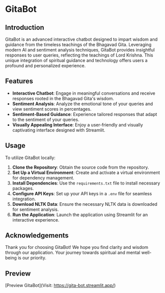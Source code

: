 # GitaBot

## Introduction
GitaBot is an advanced interactive chatbot designed to impart wisdom and guidance from the timeless teachings of the Bhagavad Gita. Leveraging modern AI and sentiment analysis techniques, GitaBot provides insightful responses to user queries, reflecting the teachings of Lord Krishna. This unique integration of spiritual guidance and technology offers users a profound and personalized experience.

## Features
- **Interactive Chatbot**: Engage in meaningful conversations and receive responses rooted in the Bhagavad Gita's wisdom.
- **Sentiment Analysis**: Analyze the emotional tone of your queries and view sentiment scores in percentages.
- **Sentiment-Based Guidance**: Experience tailored responses that adapt to the sentiment of your queries.
- **Visually Appealing Interface**: Enjoy a user-friendly and visually captivating interface designed with Streamlit.

## Usage
To utilize GitaBot locally:

1. **Clone the Repository**: Obtain the source code from the repository.
2. **Set Up a Virtual Environment**: Create and activate a virtual environment for dependency management.
3. **Install Dependencies**: Use the `requirements.txt` file to install necessary packages.
4. **Configure API Keys**: Set up your API keys in a `.env` file for seamless integration.
5. **Download NLTK Data**: Ensure the necessary NLTK data is downloaded for sentiment analysis.
6. **Run the Application**: Launch the application using Streamlit for an interactive experience.

## Acknowledgements
Thank you for choosing GitaBot! We hope you find clarity and wisdom through our application. Your journey towards spiritual and mental well-being is our priority.

## Preview
[Preview GitaBot](Visit: https://gita-bot.streamlit.app/)
